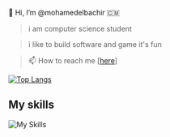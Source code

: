 👋 Hi, I’m @mohamedelbachir
🇨🇲
> i am computer science student

> i like to build software and game it's fun

> 📫 How to reach me [[here](mohamedelbachirboubanganadakou@gmail.com)]

<!---[![Daniel's github stats](https://github-stats-me.vercel.app/api?username=mohamedelbachir&show_icons=true&theme=radical)](https://github.com/mohamedelbachir/github-readme-stats)--->
[![Top Langs](https://github-stats-me.vercel.app/api/top-langs/?username=mohamedelbachir&layout=compact&theme=github_dark)](https://github.com/mohamedelbachir/github-readme-stats)
## My skills
![My Skills](https://skillicons.dev/icons?i=js,c,cpp,git,github,react,html,css,jquery,py,vercel,sass,vscode,styledcomponents,nodejs&perline=9)
<!---
mohamedelbachir/mohamedelbachir is a ✨ special ✨ repository because its `README.md` (this file) appears on your GitHub profile.
You can click the Preview link to take a look at your changes.
--->
